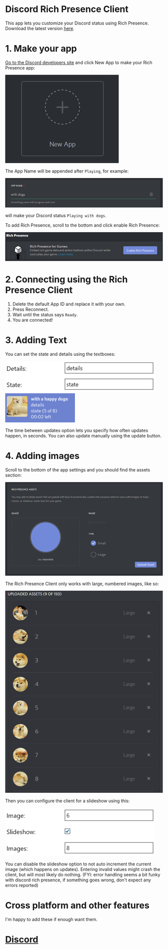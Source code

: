 # Discord Rich Presence Client
This app lets you customize your Discord status using Rich Presence. Download the latest version [here](https://github.com/Thomas-QM/RichPresenceClient/releases).

# 1. Make your app
[Go to the Discord developers site](https://discordapp.com/developers/applications/me) and click New App to make your Rich Presence app:

![2018-07-09-14-37-29](img/2018-07-09-14-37-29.png)

The App Name will be appended after ``Playing``, for example:

![2018-07-09-22-57-46](img/2018-07-09-22-57-46.png)

will make your Discord status ``Playing with dogs``.

To add Rich Presence, scroll to the bottom and click enable Rich Presence:

![2018-07-09-14-39-38](img/2018-07-09-14-39-38.png)

# 2. Connecting using the Rich Presence Client
1. Delete the default App ID and replace it with your own.
2. Press Reconnect.
3. Wait until the status says ``Ready``.
4. You are connected!

# 3. Adding Text
You can set the state and details using the textboxes:

![2018-07-10-01-05-33](img/2018-07-10-01-05-33.png)
![2018-07-10-01-05-13](img/2018-07-10-01-05-13.png)

The time between updates option lets you specify how often updates happen, in seconds. You can also update manually using the update button.

# 4. Adding images
Scroll to the bottom of the app settings and you should find the assets section:

![2018-07-10-00-51-32](img/2018-07-10-00-51-32.png)

The Rich Presence Client only works with large, numbered images, like so:

![2018-07-10-00-53-11](img/2018-07-10-00-53-11.png)

Then you can configure the client for a slideshow using this:

![2018-07-10-01-01-49](img/2018-07-10-01-01-49.png)

You can disable the slideshow option to not auto increment the current image (which happens on updates).
Entering invalid values might crash the client, but will most likely do nothing. (FYI: error handling seems a bit funky with discord rich presence, if something goes wrong, don't expect any errors reported)

# Cross platform and other features
I'm happy to add these if enough want them.

# [Discord](https://discord.gg/8pK5sAY)
